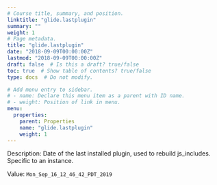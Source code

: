 ```yaml
---
# Course title, summary, and position.
linktitle: "glide.lastplugin"
summary: ""
weight: 1
# Page metadata.
title: "glide.lastplugin"
date: "2018-09-09T00:00:00Z"
lastmod: "2018-09-09T00:00:00Z"
draft: false  # Is this a draft? true/false
toc: true  # Show table of contents? true/false
type: docs  # Do not modify.

# Add menu entry to sidebar.
# - name: Declare this menu item as a parent with ID name.
# - weight: Position of link in menu.
menu:
  properties:
    parent: Properties
    name: "glide.lastplugin"
    weight: 1
---
```


Description: Date of the last installed plugin, used to rebuild js_includes.  Specific to an instance.


Value: `Mon_Sep_16_12_46_42_PDT_2019`